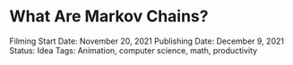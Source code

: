 # What Are Markov Chains?

Filming Start Date: November 20, 2021
Publishing Date: December 9, 2021
Status: Idea
Tags: Animation, computer science, math, productivity
